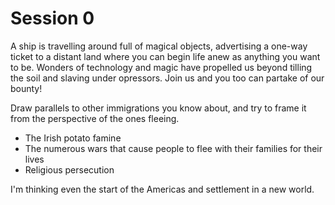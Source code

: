 # Session 0

A ship is travelling around full of magical objects, advertising a one-way ticket to a distant land where you can begin life anew as anything you want to be. Wonders of technology and magic have propelled us beyond tilling the soil and slaving under opressors. Join us and you too can partake of our bounty!

Draw parallels to other immigrations you know about, and try to frame it from the perspective of the ones fleeing.
- The Irish potato famine
- The numerous wars that cause people to flee with their families for their lives
- Religious persecution

I'm thinking even the start of the Americas and settlement in a new world.